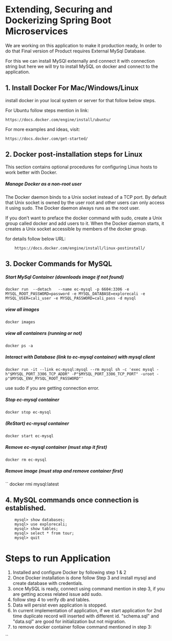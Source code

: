 # Extending, Securing and Dockerizing Spring Boot Microservices

We are working on this application to make it production ready, In order to do that Final version of Product requires External MySql Database. 

For this we can install MySQl externally and connect it with connection string but here we will try to install MySQL on docker and connect to the application. 

## 1. Install Docker For Mac/Windows/Linux
install docker in your local system or server for that follow below steps.

For Ubuntu follow steps mention in link: 
		
	https://docs.docker.com/engine/install/ubuntu/

For more examples and ideas, visit:
	
	https://docs.docker.com/get-started/


## 2. Docker post-installation steps for Linux

This section contains optional procedures for configuring Linux hosts to work better with Docker.

##### Manage Docker as a non-root user
The Docker daemon binds to a Unix socket instead of a TCP port. By default that Unix socket is owned by the user root and other users can only access it using sudo. The Docker daemon always runs as the root user.

If you don’t want to preface the docker command with sudo, create a Unix group called docker and add users to it. When the Docker daemon starts, it creates a Unix socket accessible by members of the docker group.

for details follow below URL:

		https://docs.docker.com/engine/install/linux-postinstall/	




## 3. Docker Commands for MySQL
##### Start MySql Container (downloads image if not found)
``
docker run  --detach   --name ec-mysql -p 6604:3306 -e MYSQL_ROOT_PASSWORD=password -e MYSQL_DATABASE=explorecali -e MYSQL_USER=cali_user -e MYSQL_PASSWORD=cali_pass -d mysql
``

##### view all images
``
docker images
``

##### view all containers (running or not)
``
docker ps -a
``
##### Interact with Database (link to ec-mysql container) with mysql client
``
docker run -it --link ec-mysql:mysql --rm mysql sh -c 'exec mysql -h"$MYSQL_PORT_3306_TCP_ADDR" -P"$MYSQL_PORT_3306_TCP_PORT" -uroot -p"$MYSQL_ENV_MYSQL_ROOT_PASSWORD"'
``

use sudo if you are getting connection error.

##### Stop ec-mysql container
``
docker stop ec-mysql
``
##### (ReStart) ec-mysql container
``
docker start ec-mysql
``
##### Remove ec-mysql container (must stop it first)
``
docker rm ec-mysql
``
##### Remove image (must stop and remove container first)
``
docker rmi mysql:latest


## 4. MySQL commands once connection is established.

		mysql> show databases;
		mysql> use explorecali;
		mysql> show tables;
		mysql> select * from tour;
		mysql> quit



# Steps to run Application		
1. Installed and configure Docker by following step 1 & 2
2. Once Docker installation is done follow Step 3 and install mysql and create database with credentials.
3. once MySQL is ready, connect using command mention in step 3, if you are getting access related issue add sudo.
4. follow step 4 to verify db and tables.
5. Data will persist even application is stopped. 
6. In current implementation of application, if we start application for 2nd time duplicate record will inserted with different id. 
	"schema.sql" and "data.sql" are good for initialization but not migration.
7. to remove docker container follow command mentioned in step 3:
	





``
